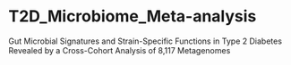 # T2D_Microbiome_Meta-analysis
Gut Microbial Signatures and Strain-Specific Functions in Type 2 Diabetes Revealed by a Cross-Cohort Analysis of 8,117 Metagenomes
